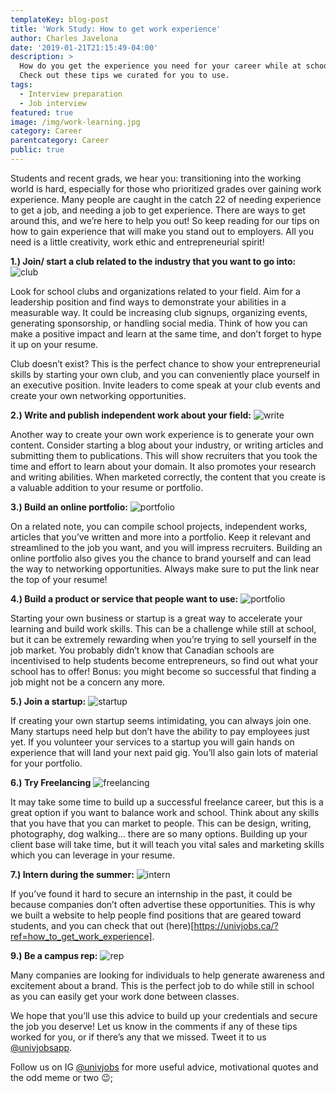 ```yaml
---
templateKey: blog-post
title: 'Work Study: How to get work experience'
author: Charles Javelona
date: '2019-01-21T21:15:49-04:00'
description: >
  How do you get the experience you need for your career while at school?
  Check out these tips we curated for you to use.
tags:
  - Interview preparation
  - Job interview
featured: true
image: /img/work-learning.jpg
category: Career
parentcategory: Career
public: true
---
```


Students and recent grads, we hear you: transitioning into the working world is hard, especially for those who prioritized grades over gaining work experience. Many people are caught in the catch 22 of needing experience to get a job, and needing a job to get experience. There are ways to get around this, and we’re here to help you out! So keep reading for our tips on how to gain experience that will make you stand out to employers. All you need is a little creativity, work ethic and entrepreneurial spirit! 


 **1.)  Join/ start a club related to the industry that you want to go into:**
<img sizes="25vw" src="https://burst.shopifycdn.com/photos/business-meeting-with-large-team_373x.progressive.jpg" alt="club"/>

Look for school clubs and organizations related to your field. Aim for a leadership position and find ways to demonstrate your abilities in a measurable way. It could be increasing club signups, organizing events, generating sponsorship, or handling social media. Think of how you can make a positive impact and learn at the same time, and don’t forget to hype it up on your resume. 

Club doesn’t exist? This is the perfect chance to show your entrepreneurial skills by starting your own club, and you can conveniently place yourself in an executive position. Invite leaders to come speak at your club events and create your own networking opportunities. 


**2.)  Write and publish independent work about your field:**
<img sizes="25vw" src="https://burst.shopifycdn.com/photos/hands-pen-notebook-man_70x.progressive.jpg" alt="write"/>

Another way to create your own work experience is to generate your own content. Consider starting a blog about your industry, or writing articles and submitting them to publications. This will show recruiters that you took the time and effort to learn about your domain. It also promotes your research and writing abilities. 
When marketed correctly, the content that you create is a valuable addition to your resume or portfolio. 


**3.) Build an online portfolio:**
<img sizes="25vw" src="https://burst.shopifycdn.com/photos/female-designer-reviewing-wireframes_373x.progressive.jpg" alt="portfolio"/>

On a related note, you can compile school projects, independent works, articles that you’ve written and more into a portfolio. Keep it relevant and streamlined to the job you want, and you will impress recruiters. Building an online portfolio also gives you the chance to brand yourself and can lead the way to networking opportunities. Always make sure to put the link near the top of your resume! 


**4.) Build a product or service that people want to use:**
<img sizes="25vw" src="https://burst.shopifycdn.com/photos/business-woman-flow-chart_373x.progressive.jpg" alt="portfolio"/>


Starting your own business or startup is a great way to accelerate your learning and build work skills. This can be a challenge while still at school, but it can be extremely rewarding when you’re trying to sell yourself in the job market.  You probably didn’t know that Canadian schools are incentivised to help students become entrepreneurs, so find out what your school has to offer! 
Bonus: you might become so successful that finding a job might not be a concern any more.


**5.) Join a startup:**
<img sizes="25vw" src="https://burst.shopifycdn.com/photos/crowd-participating-at-event_373x.progressive.jpg" alt="startup"/>


If creating your own startup seems intimidating, you can always join one. Many startups need help but don’t have the ability to pay employees just yet. If you volunteer your services to a startup you will gain hands on experience that will land your next paid gig. You’ll also gain lots of material for your portfolio. 


**6.) Try Freelancing**
<img sizes="25vw" src="https://burst.shopifycdn.com/photos/frustrated-man-on-computer_373x.progressive.jpg" alt="freelancing"/>

It may take some time to build up a successful freelance career, but this is a great option if you want to balance work and school. Think about any skills that you have that you can market to people. This can be design, writing, photography, dog walking… there are so many options. Building up your client base will take time, but it will teach you vital sales and marketing skills which you can leverage in your resume. 


**7.) Intern during the summer:**
<img sizes="25vw" src="https://burst.shopifycdn.com/photos/young-man-working-at-startup_70x.progressive.jpg" alt="intern"/>


If you’ve found it hard to secure an internship in the past, it could be because companies don’t often advertise these opportunities. This is why we built a website to help people find positions that are geared toward students, and you can check that out (here)[https://univjobs.ca/?ref=how_to_get_work_experience].


**9.) Be a campus rep:**
<img sizes="25vw" src="https://burst.shopifycdn.com/photos/concert-goers-hold-hands_373x.progressive.jpg" alt="rep"/>


Many companies are looking for individuals to help generate awareness and excitement about a brand. This is the perfect job to do while still in school as you can easily get your work done between classes. 


We hope that you’ll use this advice to build up your credentials and secure the job you deserve! Let us know in the comments if any of these tips worked for you, or if there’s any that we missed. Tweet it to us [@univjobsapp](https://twitter.com/univjobsapp?lang=en). 

Follow us on IG [@univjobs](https://www.instagram.com/univjobs/?hl=en) for more useful advice, motivational quotes and the odd meme or two 😉; 

